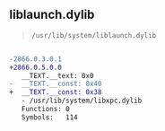 ## liblaunch.dylib

> `/usr/lib/system/liblaunch.dylib`

```diff

-2866.0.3.0.1
+2866.0.5.0.0
   __TEXT.__text: 0x0
-  __TEXT.__const: 0x40
+  __TEXT.__const: 0x38
   - /usr/lib/system/libxpc.dylib
   Functions: 0
   Symbols:   114

```
